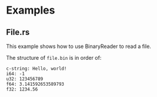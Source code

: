 Examples
========

## File.rs
This example shows how to use BinaryReader to read a file.

The structure of `file.bin` is in order of:
```
c-string: Hello, world!
i64: -1
u32: 123456789
f64: 3.141592653589793
f32: 1234.56
```

